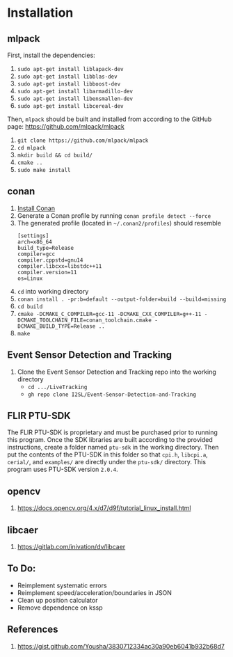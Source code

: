 # Installation

## mlpack

First, install the dependencies:

1. `sudo apt-get install liblapack-dev`
2. `sudo apt-get install libblas-dev`
3. `sudo apt-get install libboost-dev`
4. `sudo apt-get install libarmadillo-dev`
5. `sudo apt-get install libensmallen-dev`
6. `sudo apt-get install libcereal-dev`

Then, `mlpack` should be built and installed from according to the GitHub page: https://github.com/mlpack/mlpack

1. `git clone https://github.com/mlpack/mlpack`
2. `cd mlpack`
3. `mkdir build && cd build/`
4. `cmake ..`
5. `sudo make install`

## conan

1. [Install Conan](https://docs.conan.io/2/installation.html)
2. Generate a Conan profile by running `conan profile detect --force`
3. The generated profile (located in `~/.conan2/profiles`) should resemble
   ```
   [settings]
   arch=x86_64
   build_type=Release
   compiler=gcc
   compiler.cppstd=gnu14
   compiler.libcxx=libstdc++11
   compiler.version=11
   os=Linux
   ```
4. `cd` into working directory
5. `conan install . -pr:b=default --output-folder=build --build=missing`
6. `cd build`
7. `cmake -DCMAKE_C_COMPILER=gcc-11 -DCMAKE_CXX_COMPILER=g++-11 -DCMAKE_TOOLCHAIN_FILE=conan_toolchain.cmake -DCMAKE_BUILD_TYPE=Release ..`
8. `make`

## Event Sensor Detection and Tracking

1. Clone the Event Sensor Detection and Tracking repo into the working directory
    * `cd .../LiveTracking`
    * `gh repo clone I2SL/Event-Sensor-Detection-and-Tracking`

## FLIR PTU-SDK
The FLIR PTU-SDK is proprietary and must be purchased prior to running this program. Once the SDK libraries are built
according to the provided instructions, create a folder named `ptu-sdk` in the working directory. Then put the contents
of the PTU-SDK in this folder so that `cpi.h`, `libcpi.a`, `cerial/`, and `examples/` are directly under the `ptu-sdk/`
directory. This program uses PTU-SDK version `2.0.4`.

## opencv

1. https://docs.opencv.org/4.x/d7/d9f/tutorial_linux_install.html

## libcaer

1. https://gitlab.com/inivation/dv/libcaer

## To Do:
* Reimplement systematic errors
* Reimplement speed/acceleration/boundaries in JSON
* Clean up position calculator
* Remove dependence on kssp

## References

1. https://gist.github.com/Yousha/3830712334ac30a90eb6041b932b68d7